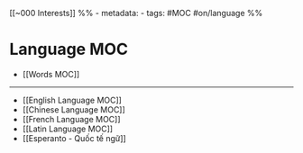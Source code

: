 [[~000 Interests]]
%% - metadata:
	- tags: #MOC #on/language %%
# Language MOC
- [[Words MOC]]

---
- [[English Language MOC]]
- [[Chinese Language MOC]]
- [[French Language MOC]]
- [[Latin Language MOC]]
- [[Esperanto - Quốc tế  ngữ]]